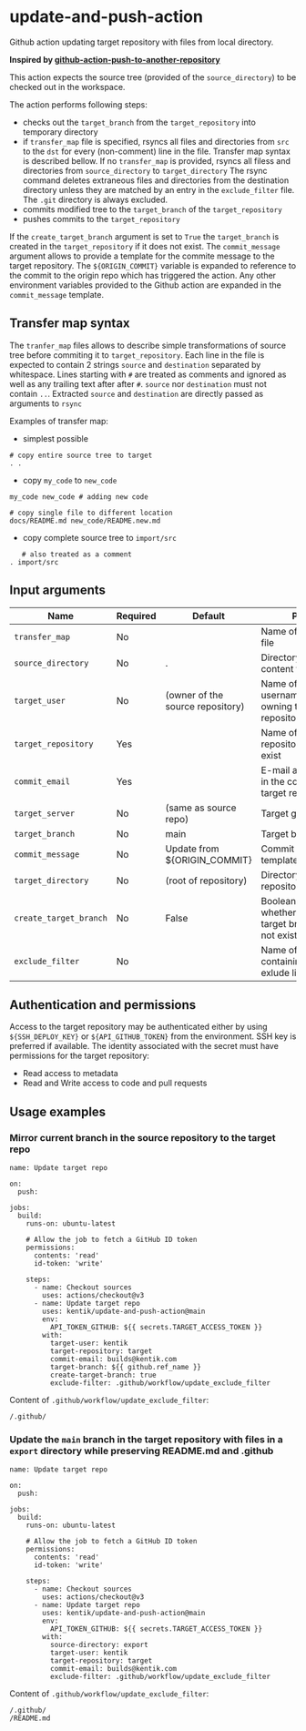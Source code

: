 # update-and-push-action
Github action updating target repository with files from local directory.

**Inspired by [github-action-push-to-another-repository](https://github.com/cpina/github-action-push-to-another-repository)**

This action expects the source tree (provided of the `source_directory`) to be checked out in the workspace.

The action performs following steps:
- checks out the `target_branch` from the `target_repository` into temporary directory
- if `transfer_map` file is specified, rsyncs all files and directories from `src` to the `dst` for every (non-comment) line in the file.
  Transfer map syntax is described bellow.
  If no `transfer_map` is provided, rsyncs all filess and directories from `source_directory` to `target_directory`
  The rsync command deletes extraneous files and directories from the destination directory unless they are matched by an entry
  in the `exclude_filter` file. The `.git` directory is always excluded.
- commits modified tree to the `target_branch` of the `target_repository`
- pushes commits to the `target_repository`

If the `create_target_branch` argument is set to `True` the `target_branch` is created in the `target_repository` if it does not exist.
The `commit_message` argument allows to provide a template for the commite message to the target repository. The `${ORIGIN_COMMIT}` variable
is expanded to reference to the commit to the origin repo which has triggered the action. Any other environment variables provided
to the Github action are expanded in the `commit_message` template.

## Transfer map syntax

The `tranfer_map` files allows to describe simple transformations of source tree before commiting it to `target_repository`.
Each line in the file is expected to contain 2 strings `source` and `destination` separated by whitespace.
Lines starting with `#` are treated as comments and ignored as well as any trailing text after after `#`.
`source` nor `destination` must not contain `..`.
Extracted `source` and `destination` are directly passed as arguments to `rsync`

Examples of transfer map:
- simplest possible
```
# copy entire source tree to target
. .
```
- copy `my_code` to `new_code`
```
my_code new_code # adding new code

# copy single file to different location
docs/README.md new_code/README.new.md
```
- copy complete source tree to `import/src` 
```
   # also treated as a comment
. import/src
```

## Input arguments

| Name | Required | Default | Purpose |
| ---- | ---------| ------- | ------- |
| `transfer_map` | No | | Name of tranfer map file |
| `source_directory`| No | . | Directory providing content for the update |
| `target_user` | No | (owner of the source repository) | Name of the username/organization owning the target repository |
| `target_repository`| Yes | | Name of the target repository. It must exist |
| `commit_email` | Yes | | E-mail address to use in the commit to the target repository |
| `target_server` | No | (same as source repo) | Target git server |
| `target_branch` | No | main | Target branch name |
| `commit_message` | No | Update from ${ORIGIN_COMMIT} | Commit message template |
| `target_directory` | No | (root of repository) | Directory in the target repository to update |
| `create_target_branch` | No | False | Boolean indicating whether to create the target branch if it does not exist |
| `exclude_filter` | No | | Name of file containing rsync-style exlude list |

## Authentication and permissions

Access to the target repository may be authenticated either by using `${SSH_DEPLOY_KEY}` or `${API_GITHUB_TOKEN}` from the environment.
SSH key is preferred if available. The identity associated with the secret must have permissions for the target repository:
- Read access to metadata
- Read and Write access to code and pull requests

## Usage examples

### Mirror current branch in the source repository to the target repo

```
name: Update target repo

on:
  push:

jobs:
  build:
    runs-on: ubuntu-latest

    # Allow the job to fetch a GitHub ID token
    permissions:
      contents: 'read'
      id-token: 'write'

    steps:
      - name: Checkout sources
        uses: actions/checkout@v3
      - name: Update target repo
        uses: kentik/update-and-push-action@main
        env:
          API_TOKEN_GITHUB: ${{ secrets.TARGET_ACCESS_TOKEN }}
        with:
          target-user: kentik
          target-repository: target
          commit-email: builds@kentik.com
          target-branch: ${{ github.ref_name }}
          create-target-branch: true
          exclude-filter: .github/workflow/update_exclude_filter
```
Content of `.github/workflow/update_exclude_filter`:
```
/.github/
```

### Update the `main` branch in the target repository with files in a `export` directory while preserving README.md and .github
```
name: Update target repo

on:
  push:

jobs:
  build:
    runs-on: ubuntu-latest

    # Allow the job to fetch a GitHub ID token
    permissions:
      contents: 'read'
      id-token: 'write'

    steps:
      - name: Checkout sources
        uses: actions/checkout@v3
      - name: Update target repo
        uses: kentik/update-and-push-action@main
        env:
          API_TOKEN_GITHUB: ${{ secrets.TARGET_ACCESS_TOKEN }}
        with:
          source-directory: export
          target-user: kentik
          target-repository: target
          commit-email: builds@kentik.com
          exclude-filter: .github/workflow/update_exclude_filter
```
Content of `.github/workflow/update_exclude_filter`:
```
/.github/
/README.md
```
